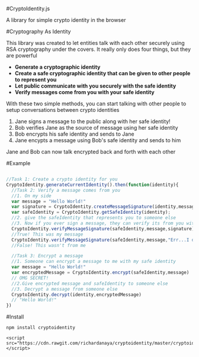 #CryptoIdentity.js

A library for simple crypto identity in the browser

#Cryptography As Identity

This library was created to let entities talk with each other securely using RSA cryptography under the covers. It really only does four things, but they are powerful

* **Generate a cryptographic identity** 
* **Create a safe cryptographic identity that can be given to other people to represent you** 
* **Let public communicate with you securely with the safe identity** 
* **Verify messages come from you with your safe identity** 

With these two simple methods, you can start talking with other people to setup conversations between crypto identities

1. Jane signs a message to the public along with her safe identity!
2. Bob verifies Jane as the source of message using her safe identity
3. Bob encrypts his safe identity and sends to Jane
4. Jane encypts a message using Bob's safe identity and sends to him

Jane and Bob can now talk encrypted back and forth with each other

#Example

```javascript

//Task 1: Create a crypto identity for you
CryptoIdentity.generateCurrentIdentity().then(function(identity){
  //Task 2: Verify a message comes from you
  //1. On my side
  var message = "Hello World!"
  var signature = CryptoIdentity.createMessageSignature(identity,message)
  var safeIdentity = CryptoIdentity.getSafeIdentity(identity);
  //2. give the safeIdentity that represents you to someone else
  //3. Now if you ever sign a message, they can verify its from you with the signature and safe identity
  CryptoIdentity.verifyMessageSignature(safeIdentity,message,signature) 
  //True! This was my message
  CryptoIdentity.verifyMessageSignature(safeIdentity,message,"Err...I don't have the signature") 
  //False! This wasn't from me

  //Task 3: Encrypt a message 
  //1. Someone can encrypt a message to me with my safe identity
  var message = "Hello World!"
  var encryptedMessage = CryptoIdentity.encrypt(safeIdentity,message) 
  // OMG SECRET!
  //2.Give encrypted message and safeIdentity to someone else
  //3. Decrypt a message from someone else
  CryptoIdentity.decrypt(identity,encryptedMessage) 
  // "Hello World!"
})
```

#Install

```
npm install cryptoidentity
```

```
<script src="https://cdn.rawgit.com/richardanaya/cryptoidentity/master/cryptoidentity.min.js"></script>
```
